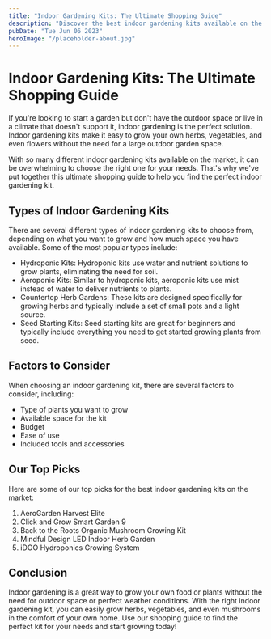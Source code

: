 ```yaml
---
title: "Indoor Gardening Kits: The Ultimate Shopping Guide"
description: "Discover the best indoor gardening kits available on the market. Our shopping guide offers comprehensive reviews and comparisons to help you find the perfect kit for your gardening needs!"
pubDate: "Tue Jun 06 2023"
heroImage: "/placeholder-about.jpg"
---
```


# Indoor Gardening Kits: The Ultimate Shopping Guide

If you&#39;re looking to start a garden but don&#39;t have the outdoor space or live in a climate that doesn&#39;t support it, indoor gardening is the perfect solution. Indoor gardening kits make it easy to grow your own herbs, vegetables, and even flowers without the need for a large outdoor garden space.

With so many different indoor gardening kits available on the market, it can be overwhelming to choose the right one for your needs. That&#39;s why we&#39;ve put together this ultimate shopping guide to help you find the perfect indoor gardening kit.

## Types of Indoor Gardening Kits

There are several different types of indoor gardening kits to choose from, depending on what you want to grow and how much space you have available. Some of the most popular types include:

- Hydroponic Kits: Hydroponic kits use water and nutrient solutions to grow plants, eliminating the need for soil.
- Aeroponic Kits: Similar to hydroponic kits, aeroponic kits use mist instead of water to deliver nutrients to plants.
- Countertop Herb Gardens: These kits are designed specifically for growing herbs and typically include a set of small pots and a light source.
- Seed Starting Kits: Seed starting kits are great for beginners and typically include everything you need to get started growing plants from seed.

## Factors to Consider

When choosing an indoor gardening kit, there are several factors to consider, including:

- Type of plants you want to grow
- Available space for the kit
- Budget
- Ease of use
- Included tools and accessories

## Our Top Picks

Here are some of our top picks for the best indoor gardening kits on the market:

1. AeroGarden Harvest Elite
2. Click and Grow Smart Garden 9
3. Back to the Roots Organic Mushroom Growing Kit
4. Mindful Design LED Indoor Herb Garden
5. iDOO Hydroponics Growing System

## Conclusion

Indoor gardening is a great way to grow your own food or plants without the need for outdoor space or perfect weather conditions. With the right indoor gardening kit, you can easily grow herbs, vegetables, and even mushrooms in the comfort of your own home. Use our shopping guide to find the perfect kit for your needs and start growing today!